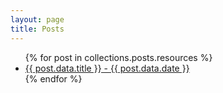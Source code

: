 ```yaml
---
layout: page
title: Posts
---
```


<ul>
  {% for post in collections.posts.resources %}
    <li class="post-link">
      <a href="{{ post.relative_url }}">{{ post.data.title }} - {{ post.data.date }}</a>
    </li>
  {% endfor %}
</ul>
